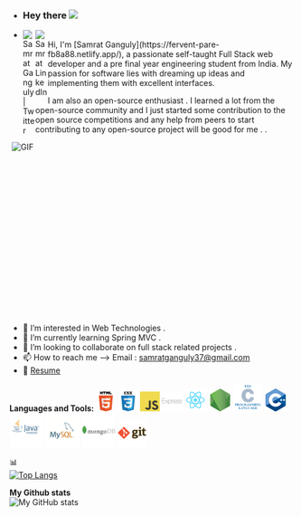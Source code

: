 - ### Hey there <img src="https://media.giphy.com/media/hvRJCLFzcasrR4ia7z/giphy.gif" width="25px">
- <a href="https://twitter.com/GangulySamrat">
   <img align="left" alt="Samrat Ganguly | Twitter" width="22px" src="https://raw.githubusercontent.com/peterthehan/peterthehan/master/assets/twitter.svg" />
  </a>
  <a href="https://www.linkedin.com/in/samrat-ganguly-9092a016b/">
   <img align="left" alt="Samrat LinkedIn" width="22px" src="https://raw.githubusercontent.com/peterthehan/peterthehan/master/assets/linkedin.svg" />
  </a>
  
  <br />
  Hi, I'm [Samrat Ganguly](https://fervent-pare-fb8a88.netlify.app/), a passionate self-taught Full Stack web developer and a pre final year engineering student from India. My passion for software lies with dreaming up ideas and implementing them with excellent interfaces.
I am also an open-source enthusiast . I learned a lot from the open-source community and I just started some contribution to the open source competitions and any help from peers to start contributing to any open-source project will be good for me . .

  <img align="right" alt="GIF" src="https://media.giphy.com/media/f3iwJFOVOwuy7K6FFw/giphy.gif" width="500" height="320" />

- 👀 I’m interested in Web Technologies . 
- 🌱 I’m currently learning Spring MVC .   
- 💞️ I’m looking to collaborate on full stack related projects . 
- 📫 How to reach me -->  Email : samratganguly37@gmail.com 
- 📝 [Resume](https://docs.google.com/document/d/1YMA5vhbS6UkGZ7pJj7Gx0PwT6L4tpfYB9lDRkMEBDrI/edit?usp=sharing)

**Languages and Tools:**
<code><img height="35" src="https://raw.githubusercontent.com/github/explore/80688e429a7d4ef2fca1e82350fe8e3517d3494d/topics/html/html.png"></code>
<code><img height="35" src="https://raw.githubusercontent.com/github/explore/80688e429a7d4ef2fca1e82350fe8e3517d3494d/topics/css/css.png"></code>
<code><img height="35" src="https://raw.githubusercontent.com/github/explore/80688e429a7d4ef2fca1e82350fe8e3517d3494d/topics/javascript/javascript.png"></code>
<code><img height="35" src="https://raw.githubusercontent.com/github/explore/80688e429a7d4ef2fca1e82350fe8e3517d3494d/topics/express/express.png"></code>
<code><img height="40" src="https://raw.githubusercontent.com/github/explore/80688e429a7d4ef2fca1e82350fe8e3517d3494d/topics/react/react.png"></code>
<code><img height="40" src="https://raw.githubusercontent.com/github/explore/80688e429a7d4ef2fca1e82350fe8e3517d3494d/topics/nodejs/nodejs.png"></code>
<code><img height="50" src="https://raw.githubusercontent.com/github/explore/80688e429a7d4ef2fca1e82350fe8e3517d3494d/topics/c/c.png"></code>
<code><img height="40" src="https://raw.githubusercontent.com/github/explore/80688e429a7d4ef2fca1e82350fe8e3517d3494d/topics/cpp/cpp.png"></code>
<code><img height="60" src="https://raw.githubusercontent.com/github/explore/80688e429a7d4ef2fca1e82350fe8e3517d3494d/topics/java/java.png"></code>
<code><img height="60" src="https://raw.githubusercontent.com/github/explore/80688e429a7d4ef2fca1e82350fe8e3517d3494d/topics/mysql/mysql.png"></code>
<code><img height="60" src="https://raw.githubusercontent.com/github/explore/80688e429a7d4ef2fca1e82350fe8e3517d3494d/topics/mongodb/mongodb.png"></code>
<code><img height="50" src="https://raw.githubusercontent.com/github/explore/80688e429a7d4ef2fca1e82350fe8e3517d3494d/topics/git/git.png"></code>

📊
<br/>
[![Top Langs](https://github-readme-stats.vercel.app/api/top-langs/?username=samrat1223)](https://github.com/samrat1223/github-readme-stats)

**My Github stats**
<br />
![My GitHub stats](https://github-readme-stats.vercel.app/api?username=samrat1223&show_icons=true&theme=radical)



<!---
samrat1223/samrat1223 is a ✨ special ✨ repository because its `README.md` (this file) appears on your GitHub profile.
You can click the Preview link to take a look at your changes.
--->
